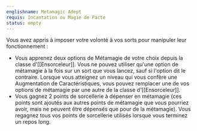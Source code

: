```yaml
---
englishname: Metamagic Adept
requis: Incantation ou Magie de Pacte
status: empty
---
```

Vous avez appris à imposer votre volonté à vos sorts pour manipuler leur fonctionnement : 

 - Vous apprenez deux options de Métamagie de votre choix depuis la classe d'[[Ensorceleur]]. Vous ne pouvez utiliser qu'une option de métamagie à la fois sur un sort que vous lancez, sauf si l'option dit le contraire. Lorsque vous atteignez un niveau qui vous confère une Augmentation de Caractéristiques, vous pouvez remplacer une de vos options de métamagie par une autre de la classe d'[[Ensorceleur]].
 - Vous gagnez 2 points de sorcellerie à dépenser en métamagie (ces points sont ajoutés aux autres points de métamagie que vous pourriez avoir, mais ne peuvent être dépensés que pour de la métamagie). Vous regagnez tous vos points de sorcellerie utilisés lorsque vous terminez un repos long.

